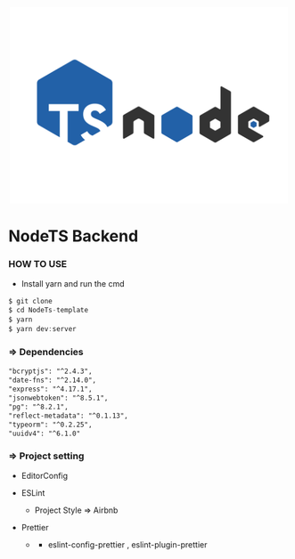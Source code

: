 <h4 align="center">
<img src="https://raw.githubusercontent.com/TypeStrong/ts-node/HEAD/logo.svg?sanitize=true" width="500px" /><br>

# NodeTS Backend

### HOW TO USE

- Install yarn and run the cmd

```jsx
$ git clone 
$ cd NodeTs-template
$ yarn
$ yarn dev:server
```
### ⇒ Dependencies

    "bcryptjs": "^2.4.3",
    "date-fns": "^2.14.0",
    "express": "^4.17.1",
    "jsonwebtoken": "^8.5.1",
    "pg": "^8.2.1",
    "reflect-metadata": "^0.1.13",
    "typeorm": "^0.2.25",
    "uuidv4": "^6.1.0"

### ⇒ Project setting

- EditorConfig

- ESLint
    - Project Style ⇒ Airbnb
    
- Prettier
    - + eslint-config-prettier , eslint-plugin-prettier
    


